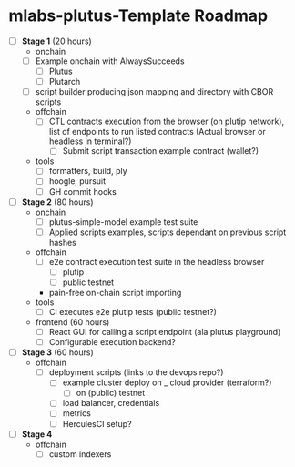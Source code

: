 # mlabs-plutus-Template Roadmap

- [ ] **Stage 1** (20 hours)
  - onchain
  - [ ] Example onchain with AlwaysSucceeds
    - [ ] Plutus
    - [ ] Plutarch
  - [ ] script builder producing json mapping and directory with CBOR scripts
  - offchain
    - [ ] CTL contracts execution from the browser (on plutip network),
      list of endpoints to run listed contracts
      (Actual browser or headless in terminal?)
      - [ ] Submit script transaction example contract (wallet?)
  - tools
    - [ ] formatters, build, ply
    - [ ] hoogle, pursuit
    - [ ] GH commit hooks
- [ ] **Stage 2** (80 hours)
  - onchain
    - [ ] plutus-simple-model example test suite
    - [ ] Applied scripts examples, scripts dependant on previous script hashes
  - offchain
    - [ ] e2e contract execution test suite in the headless browser
      - [ ] plutip
      - [ ] public testnet
    - pain-free on-chain script importing
  - tools 
    - [ ] CI executes e2e plutip tests (public testnet?)
  - frontend (60 hours)
    - [ ] React GUI for calling a script endpoint (ala plutus playground)
    - [ ] Configurable execution backend?
- [ ] **Stage 3** (60 hours)
  - offchain
    - [ ] deployment scripts (links to the devops repo?)
      - [ ] example cluster deploy on _ cloud provider (terraform?)
        - [ ] on (public) testnet
      - [ ] load balancer, credentials
      - [ ] metrics
      - [ ] HerculesCI setup?
- [ ] **Stage 4**
  - offchain
    - [ ] custom indexers
